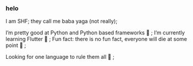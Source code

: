 ### helo 
I am SHF;
they call me baba yaga (not really);

I’m pretty good at Python and Python based frameworks 🐍 ;
I’m currently learning Flutter 🍃 ;
Fun fact: there is no fun fact, everyone will die at some point 👹 ;

Looking for one language to rule them all 👑 ;
